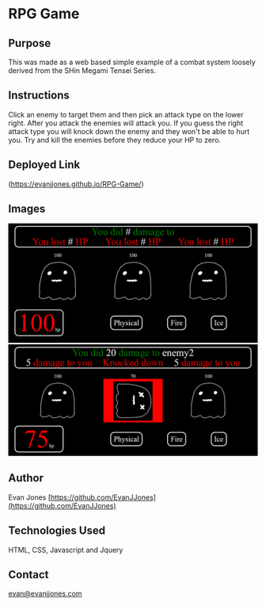 # RPG Game

## Purpose

This was made as a web based simple example of a combat system loosely derived from the SHin Megami Tensei Series.

## Instructions

Click an enemy to target them and then pick an attack type on the lower right. After you attack the enemies will attack you. If you guess the right attack type you will knock down the enemy and they won't be able to hurt you. Try and kill the enemies before they reduce your HP to zero.

## Deployed Link
(https://evanjjones.github.io/RPG-Game/)


## Images

![Screenshot](./Screenshot1.png)
![Screenshot](./Screenshot2.png)

## Author

Evan Jones [https://github.com/EvanJJones](https://github.com/EvanJJones)

## Technologies Used

HTML, CSS, Javascript and Jquery

## Contact

evan@evanjjones.com
